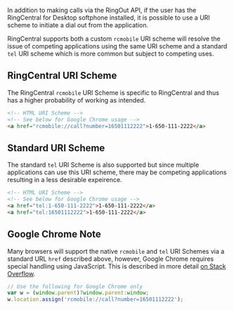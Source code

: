 In addition to making calls via the RingOut API, if the user has the RingCentral for Desktop softphone installed, it is possible to use a URI scheme to initiate a dial out from the application.

RingCentral supports both a custom `rcmobile` URI scheme will resolve the issue of competing applications using the same URI scheme and a standard `tel` URI scheme which is more common but subject to competing uses.

## RingCentral URI Scheme

The RingCentral `rcmobile` URI Scheme is specific to RingCentral and thus has a higher probability of working as intended.

```html
<!-- HTML URI Scheme -->
<!-- See below for Google Chrome usage -->
<a href="rcmobile://call?number=16501112222">1-650-111-2222</a>
```

## Standard URI Scheme

The standard `tel` URI Scheme is also supported but since multiple applications can use this URI scheme, there may be competing applications resulting in a less desirable expeirence.

```html
<!-- HTML URI Scheme -->
<!-- See below for Google Chrome usage -->
<a href="tel:1-650-111-2222">1-650-111-2222</a>
<a href="tel:16501112222">1-650-111-2222</a>
```

## Google Chrome Note

Many browsers will support the native `rcmobile` and `tel` URI Schemes via a standard URL `href` described above, however, Google Chrome requires special handling using JavaScript. This is described in more detail [on Stack Overflow](http://stackoverflow.com/questions/2330545/is-it-possible-to-open-custom-url-scheme-with-google-chrome).

```javascript
// Use the following for Google Chrome only
var w = (window.parent)?window.parent:window;
w.location.assign('rcmobile://call?number=16501112222');
```
